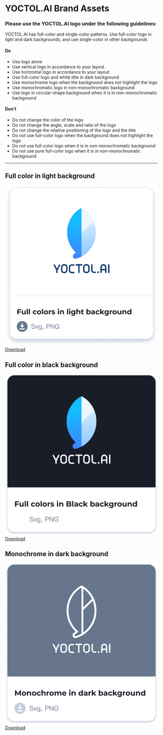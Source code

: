 # YOCTOL.AI Brand Assets
### Please use the YOCTOL.AI logo under the following guidelines:
YOCTOL.AI has full-color and single-color patterns. Use full-color logo in light and dark backgrounds, and use single-color in other backgrounds

#### Do 

- Use logo alone
- Use vertical logo in accordance to your layout
- Use horizontal logo in accordance to your layout
- Use full-color logo and white title in dark background
- Use monochrome logo when the background does not highlight the logo
- Use monochromatic logo in non-monochromatic background
- Use logo in circular-shape background when it is in non-monochromatic background

#### Don't 

- Do not change the color of the logo
- Do not change the angle, scale and ratio of the logo
- Do not change the relative positioning of the logo and the title
- Do not use full-color logo when the background does not highlight the logo
- Do not use full-color logo when it is in non-monochromatic background
- Do not use pure full-color logo when it is in non-monochromatic background

<hr />

## Full color in light background
![](https://github.com/Yoctol/assets/blob/master/YOCTOL_LOGO/Full_colors_in_light_background_preview.png)
<br />
[Download](https://github.com/Yoctol/assets/blob/master/YOCTOL_LOGO/Full_colors_in_light_background)

## Full color in black background
![](https://github.com/Yoctol/assets/blob/master/YOCTOL_LOGO/Full_colors_in_Black_background_preview.png)
<br />
[Download](https://github.com/Yoctol/assets/blob/master/YOCTOL_LOGO/Full_colors_in_dark_background)

## Monochrome in dark background
![](https://github.com/Yoctol/assets/blob/master/YOCTOL_LOGO/Monochrome_in_dark_background_preview.png)
<br />
[Download](https://github.com/Yoctol/assets/blob/master/YOCTOL_LOGO/Monochrome_in_dark_background)

